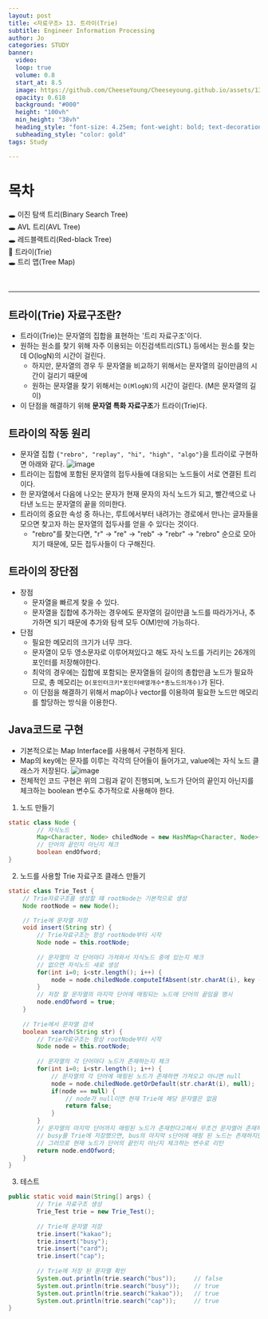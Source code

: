 ```yaml
---
layout: post
title: <자료구조> 13. 트라이(Trie)
subtitle: Engineer Information Processing
author: Jo
categories: STUDY
banner:
  video: 
  loop: true
  volume: 0.8
  start_at: 8.5
  image: https://github.com/CheeseYoung/Cheeseyoung.github.io/assets/132384527/ecca7bce-8be9-4e46-afd1-4ed8d3e93519
  opacity: 0.618
  background: "#000"
  height: "100vh"
  min_height: "38vh"
  heading_style: "font-size: 4.25em; font-weight: bold; text-decoration: underline"
  subheading_style: "color: gold"
tags: Study

---
```


# 목차
🕳 이진 탐색 트리(Binary Search Tree) <br>
🕳 AVL 트리(AVL Tree) <br>
🕳 레드블랙트리(Red-black Tree) <br>
📌 트라이(Trie) <br>
🕳 트리 맵(Tree Map) <br>

<br>
<hr>

## 트라이(Trie) 자료구조란?
- 트라이(Trie)는 문자열의 집합을 표현하는 '트리 자료구조'이다.
- 원하는 원소를 찾기 위해 자주 이용되는 이진검색트리(STL) 등에서는 원소를 찾는데 O(logN)의 시간이 걸린다.
  - 하지만, 문자열의 경우 두 문자열을 비교하기 위해서는 문자열의 길이만큼의 시간이 걸리기 때문에
  - 원하는 문자열을 찾기 위해서는 ``O(MlogN)``의 시간이 걸린다. (M은 문자열의 길이)
- 이 단점을 해결하기 위해 <b>문자열 특화 자료구조</b>가 트라이(Trie)다.

## 트라이의 작동 원리
- 문자열 집합 ``{"rebro", "replay", "hi", "high", "algo"}``을 트라이로 구현하면 아래와 같다.
  ![image](https://github.com/CheeseYoung/Cheeseyoung.github.io/assets/132384527/ecca7bce-8be9-4e46-afd1-4ed8d3e93519)
- 트라이는 집합에 포함된 문자열의 접두사들에 대응되는 노드들이 서로 연결된 트리이다.
- 한 문자열에서 다음에 나오는 문자가 현재 문자의 자식 노드가 되고, 빨간색으로 나타낸 노드는 문자열의 끝을 의미한다.
- 트라이의 중요한 속성 중 하나는, 루트에서부터 내려가는 경로에서 만나는 글자들을 모으면 찾고자 하는 문자열의 접두사를 얻을 수 있다는 것이다.
  - "rebro"를 찾는다면, "r" -> "re" -> "reb" -> "rebr" -> "rebro" 순으로 모아지기 때문에, 모든 접두사들이 다 구해진다.

## 트라이의 장단점
- 장점
  - 문자열을 빠르게 찾을 수 있다.
  - 문자열을 집합에 추가하는 경우에도 문자열의 길이만큼 노드를 따라가거나, 추가하면 되기 때문에 추가와 탐색 모두 O(M)만에 가능하다.
- 단점
  - 필요한 메모리의 크기가 너무 크다.
  - 문자열이 모두 영소문자로 이루어져있다고 해도 자식 노드를 가리키는 26개의 포인터를 저장해야한다.
  - 최악의 경우에는 집합에 포함되는 문자열들의 길이의 총합만큼 노드가 필요하므로, 총 메모리는 ``O(포인터크키*포인터배열개수*총노드의개수)``가 된다.
  - 이 단점을 해결하기 위해서 map이나 vector를 이용하여 필요한 노드만 메모리를 할당하는 방식을 이용한다.

## Java코드로 구현
- 기본적으로는 Map Interface를 사용해서 구현하게 된다.
- Map의 key에는 문자를 이루는 각각의 단어들이 들어가고, value에는 자식 노드 클래스가 저장된다.
  ![image](https://github.com/CheeseYoung/Cheeseyoung.github.io/assets/132384527/c35186cb-53ec-442e-bb78-0692a0b149e9)
- 전체적인 코드 구현은 위의 그림과 같이 진행되며, 노드가 단어의 끝인지 아닌지를 체크하는 boolean 변수도 추가적으로 사용해야 한다.
1. 노드 만들기
```java
static class Node {
		// 자식노드
		Map<Character, Node> chiledNode = new HashMap<Character, Node>();
		// 단어의 끝인지 아닌지 체크
		boolean endOfword;
}
```
2. 노드를 사용할 Trie 자료구조 클래스 만들기
```java
static class Trie_Test {	
	// Trie자료구조를 생성할 떄 rootNode는 기본적으로 생성
	Node rootNode = new Node();

	// Trie에 문자열 저장
	void insert(String str) {
		// Trie자료구조는 항상 rootNode부터 시작 
		Node node = this.rootNode;
		
		// 문자열의 각 단어마다 가져와서 자식노드 중에 있는지 체크
		// 없으면 자식노드 새로 생성
		for(int i=0; i<str.length(); i++) {
			node = node.chiledNode.computeIfAbsent(str.charAt(i), key -> new Node());
		}
		// 저장 할 문자열의 마지막 단어에 매핑되는 노드에 단어의 끝임을 명시
		node.endOfword = true;
	}
	
	// Trie에서 문자열 검색
	boolean search(String str) {
		// Trie자료구조는 항상 rootNode부터 시작
		Node node = this.rootNode;
			
		// 문자열의 각 단어마다 노드가 존재하는지 체크 
		for(int i=0; i<str.length(); i++) {
			// 문자열의 각 단어에 매핑된 노드가 존재하면 가져오고 아니면 null
			node = node.chiledNode.getOrDefault(str.charAt(i), null);
			if(node == null) {
				// node가 null이면 현재 Trie에 해당 문자열은 없음
				return false;
			}
		}
		// 문자열의 마지막 단어까지 매핑된 노드가 존재한다고해서 무조건 문자열어 존재하는게 아님
		// busy를 Trie에 저장했으면, bus의 마지막 s단어에 매핑 된 노드는 존재하지만 Trie에 저장된건 아님
		// 그러므로 현재 노드가 단어의 끝인지 아닌지 체크하는 변수로 리턴
		return node.endOfword;
	}
}
```
3. 테스트
```java
public static void main(String[] args) {
		// Trie 자료구조 생성
		Trie_Test trie = new Trie_Test();
		
		// Trie에 문자열 저장
		trie.insert("kakao");
		trie.insert("busy");
		trie.insert("card");
		trie.insert("cap");
		
		// Trie에 저장 된 문자열 확인
		System.out.println(trie.search("bus"));		// false
		System.out.println(trie.search("busy"));    // true
		System.out.println(trie.search("kakao"));   // true
		System.out.println(trie.search("cap"));     // true
}
```















